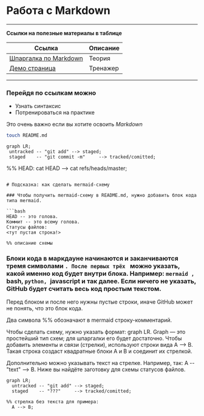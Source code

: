 # Работа с Markdown
_______

**Ссылки на полезные материалы в таблице**

Ссылка | Описание
--- | ---
[Шпаргалка по Markdown](https://gist.github.com/fomvasss/8dd8cd7f88c67a4e3727f9d39224a84c "GitHub") | Теория
[Демо страница](https://markdown-here.com/livedemo.html "Markdown Here") | Тренажер
________
### Перейдя по ссылкам можно
* Узнать синтаксис
* Потренироваться на практике

Это очень важно если вы хотите освоить *Markdown*

```bash
touch README.md
```

```mermaid
graph LR;
 untracked -- "git add" --> staged;
 staged    -- "git commit -m"     --> tracked/comitted;
```
%% HEAD: 
  cat HEAD --> cat refs/heads/master;
``` 

# Подсказка: как сделать mermaid-схему

### Чтобы получить mermaid-схему в README.md, нужно добавить блок кода типа mermaid.

```bash
HEAD -- это голова.
Коммит -- это всему голова.
Статусы файлов:
<тут пустая строка!>
```

```mermaid
%% описание схемы
```

### Блоки кода в маркдауне начинаются и заканчиваются тремя символами ```. После первых трёх ``` можно указать, какой именно код будет внутри блока. Например: ```mermaid , ```bash, ```python, ```javascript и так далее. Если ничего не указать, GitHub будет считать весь код простым текстом.
 
Перед блоком и после него нужны пустые строки, иначе GitHub может не понять, что это блок кода.

Два символа %% обозначают в mermaid строку-комментарий.

Чтобы сделать схему, нужно указать формат: graph LR. Graph — это простейший тип схем; для шпаргалки его будет достаточно.
Чтобы добавить элементы и связи (стрелки), используют строки вида A --> B. Такая строка создаст квадратные блоки А и B и соединит их стрелкой.

Дополнительно можно указывать текст на стрелке. Например, так: A -- "text" --> B.
Ниже вы найдёте заготовку для схемы статусов файлов.
```mermaid
graph LR;
  untracked -- "git add" --> staged;
  staged    -- "???"     --> tracked/comitted;

%% стрелка без текста для примера: 
  A --> B;
``` 